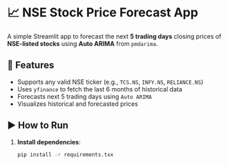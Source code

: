 # 📈 NSE Stock Price Forecast App

A simple Streamlit app to forecast the next **5 trading days** closing prices of **NSE-listed stocks** using **Auto ARIMA** from `pmdarima`.

## 🔧 Features

- Supports any valid NSE ticker (e.g., `TCS.NS`, `INFY.NS`, `RELIANCE.NS`)
- Uses `yfinance` to fetch the last 6 months of historical data
- Forecasts next 5 trading days using `Auto ARIMA`
- Visualizes historical and forecasted prices

## ▶️ How to Run

1. **Install dependencies**:
   ```bash
   pip install -r requirements.txx
